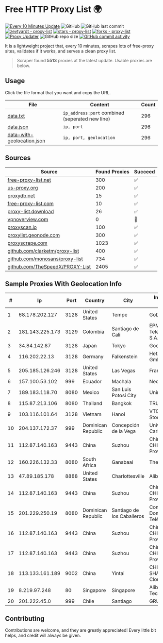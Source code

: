 
# Free HTTP Proxy List 🌍

[![Every 10 Minutes Update](https://github.com/mertguvencli/http-proxy-list/actions/workflows/main.yml/badge.svg?branch=main)](https://github.com/mertguvencli/http-proxy-list/actions/workflows/main.yml)
![GitHub](https://img.shields.io/github/license/mertguvencli/http-proxy-list)
![GitHub last commit](https://img.shields.io/github/last-commit/mertguvencli/http-proxy-list)
[![zevtyardt - proxy-list](https://img.shields.io/static/v1?label=zevtyardt&message=proxy-list&color=blue&logo=github)](https://github.com/zevtyardt/proxy-list "Go to GitHub repo")
[![stars - proxy-list](https://img.shields.io/github/stars/zevtyardt/proxy-list?style=social)](https://github.com/zevtyardt/proxy-list)
[![forks - proxy-list](https://img.shields.io/github/forks/zevtyardt/proxy-list?style=social)](https://github.com/zevtyardt/proxy-list)
[![Proxy Updater](https://github.com/zevtyardt/proxy-list/workflows/Proxy%20Updater/badge.svg)](https://github.com/zevtyardt/proxy-list/actions?query=workflow:"Proxy+Updater")
![GitHub repo size](https://img.shields.io/github/repo-size/zevtyardt/proxy-list)
[![GitHub commit activity](https://img.shields.io/github/commit-activity/m/zevtyardt/proxy-list?logo=commits)](https://github.com/zevtyardt/proxy-list/commits/main)

It is a lightweight project that, every 10 minutes, scrapes lots of free-proxy sites, validates if it works, and serves a clean proxy list.

> Scraper found **5513** proxies at the latest update. Usable proxies are below.

## Usage

Click the file format that you want and copy the URL.

|File|Content|Count|
|----|-------|-----|
|[data.txt](https://raw.githubusercontent.com/mertguvencli/http-proxy-list/main/proxy-list/data.txt)|`ip_address:port` combined (seperated new line)|296|
|[data.json](https://raw.githubusercontent.com/mertguvencli/http-proxy-list/main/proxy-list/data.json)|`ip, port`|296|
|[data-with-geolocation.json](https://raw.githubusercontent.com/mertguvencli/http-proxy-list/main/proxy-list/data-with-geolocation.json)|`ip, port, geolocation`|296|

## Sources

|Source|Found Proxies|Succeed|
|------|-------------|-------|
|[free-proxy-list.net](https://free-proxy-list.net)|300|✅|
|[us-proxy.org](https://www.us-proxy.org)|200|✅|
|[proxydb.net](http://proxydb.net)|15|✅|
|[free-proxy-list.com](https://free-proxy-list.com/?page=&port=&type%5B%5D=http&type%5B%5D=https&up_time=0&search=Search)|10|✅|
|[proxy-list.download](https://www.proxy-list.download/HTTP)|26|✅|
|[vpnoverview.com](https://vpnoverview.com/privacy/anonymous-browsing/free-proxy-servers)|0|🚫|
|[proxyscan.io](https://www.proxyscan.io)|100|✅|
|[proxylist.geonode.com](https://proxylist.geonode.com/api/proxy-list?limit=300&page=1&sort_by=lastChecked&sort_type=desc&protocols=http,https)|300|✅|
|[proxyscrape.com](https://api.proxyscrape.com/v2/?request=displayproxies&protocol=http&timeout=10000&country=all&ssl=all&anonymity=all)|1023|✅|
|[github.com/clarketm/proxy-list](https://raw.githubusercontent.com/clarketm/proxy-list/master/proxy-list-raw.txt)|400|✅|
|[github.com/monosans/proxy-list](https://raw.githubusercontent.com/monosans/proxy-list/main/proxies/http.txt)|734|✅|
|[github.com/TheSpeedX/PROXY-List](https://raw.githubusercontent.com/TheSpeedX/PROXY-List/master/http.txt)|2405|✅|


## Sample Proxies With Geolocation Info

|#|Ip|Port|Country|City|Internet Service Provider|
|-|--|----|-------|----|-------------------------|
|1|68.178.202.127|3128|United States|Tempe|GoDaddy.com, LLC|
|2|181.143.225.173|3129|Colombia|Santiago de Cali|EPM Telecomunicaciones S.A. E.S.P.|
|3|34.84.142.87|3128|Japan|Tokyo|Google LLC|
|4|116.202.22.13|3128|Germany|Falkenstein|Hetzner Online GmbH|
|5|205.185.126.246|3128|United States|Las Vegas|FranTech Solutions|
|6|157.100.53.102|999|Ecuador|Machala|Nedetel S.A.|
|7|189.183.118.70|8080|Mexico|San Luis Potosí City|Uninet S.A. de C.V|
|8|115.87.213.106|8080|Thailand|Bangkok|TRUEBB|
|9|103.116.101.64|3128|Vietnam|Hanoi|VTC Online Joint Stock Company|
|10|204.137.172.37|999|Dominican Republic|Concepción de la Vega|Univegacomu Del Caribe SRL|
|11|112.87.140.163|9443|China|Suzhou|China Unicom CHINA169 Jiangsu Province Network|
|12|160.226.132.33|8080|South Africa|Gansbaai|The Computer Hut|
|13|47.89.185.178|8888|United States|Charlottesville|Alibaba.com LLC|
|14|112.87.140.163|9443|China|Suzhou|China Unicom CHINA169 Jiangsu Province Network|
|15|201.229.250.19|8080|Dominican Republic|Santiago de los Caballeros|Compañía Dominicana de Teléfonos S. A.|
|16|112.87.140.163|9443|China|Suzhou|China Unicom CHINA169 Jiangsu Province Network|
|17|112.87.140.163|9443|China|Suzhou|China Unicom CHINA169 Jiangsu Province Network|
|18|113.133.161.189|9002|China|Yintai|CHINANET SHAANXI province Cloud Base network|
|19|8.219.97.248|80|Singapore|Singapore|Alibaba (US) Technology Co., Ltd.|
|20|201.222.45.0|999|Chile|Santiago|GRUPO ULLOA SpA|



## Contributing

Contributions are welcome, and they are greatly appreciated! Every
little bit helps, and credit will always be given.

